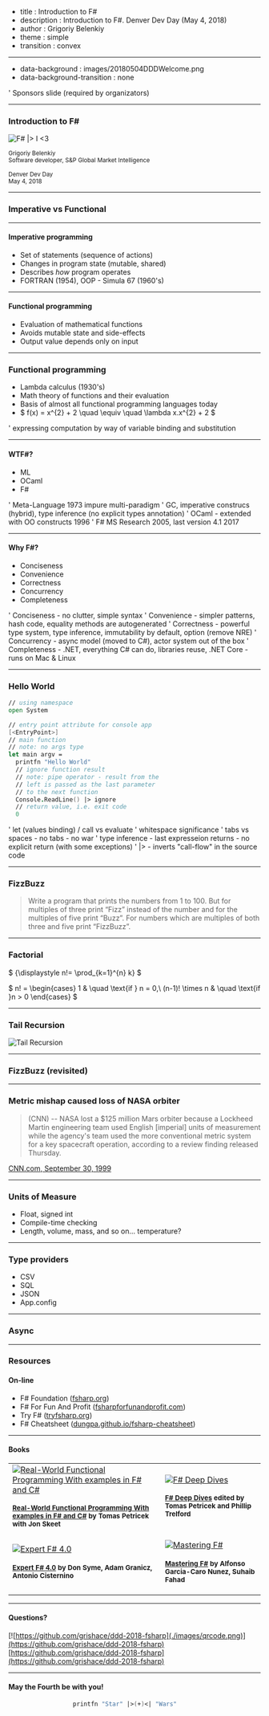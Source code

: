 ﻿- title : Introduction to F# 
- description : Introduction to F#. Denver Dev Day (May 4, 2018)
- author : Grigoriy Belenkiy
- theme : simple
- transition : convex

***

- data-background : images/20180504DDDWelcome.png
- data-background-transition : none

' Sponsors slide (required by organizators)

***

### Introduction to F#

![F# |> I <3](./images/I_Heart_Fsharp_Square_Black_1000x800_preview.png)

<small>Grigoriy Belenkiy<br/>
Software developer, S&amp;P Global Market Intelligence
<br/>
<br/>
Denver Dev Day<br/>
May 4, 2018</small>

***

### Imperative vs Functional

---

#### Imperative programming

- Set of statements (sequence of actions)
- Changes in program state (mutable, shared)
- Describes <i>how</i> program operates 
- FORTRAN (1954), OOP - Simula 67 (1960's)

---

#### Functional programming

- Evaluation of mathematical functions
- Avoids mutable state and side-effects
- Output value depends only on input

---

### Functional programming

- Lambda calculus (1930's)
- Math theory of functions and their evaluation
- Basis of almost all functional programming languages today
- $ f(x) = x^{2} + 2 \quad \equiv \quad \lambda x.x^{2} + 2 $

' expressing computation by way of variable binding and substitution

***

#### WTF#?

- ML 
- OCaml
- F#

' Meta-Language 1973 impure multi-paradigm
' GC, imperative construcs (hybrid), type inference (no explicit types annotation)
' OCaml - extended with OO constructs 1996
' F# MS Research 2005, last version 4.1 2017

---

#### Why F#?

- Conciseness
- Convenience
- Correctness
- Concurrency
- Completeness

' Conciseness - no clutter, simple syntax
' Convenience - simpler patterns, hash code, equality methods are autogenerated
' Correctness - powerful type system, type inference, immutability by default, option (remove NRE)
' Concurrency - async model (moved to C#), actor system out of the box
' Completeness - .NET, everything C# can do, libraries reuse, .NET Core - runs on Mac & Linux

***

### Hello World

```fsharp
// using namespace
open System

// entry point attribute for console app
[<EntryPoint>]
// main function
// note: no args type
let main argv =
  printfn "Hello World"
  // ignore function result
  // note: pipe operator - result from the
  // left is passed as the last parameter
  // to the next function
  Console.ReadLine() |> ignore
  // return value, i.e. exit code
  0
```

' let (values binding) / call vs evaluate 
' whitespace significance
' tabs vs spaces - no tabs - no war
' type inference - last expresseion returns - no explicit return (with some exceptions)
' |> - inverts "call-flow" in the source code

***

### FizzBuzz

>Write a program that prints the numbers from 1 to 100. But for multiples of three print “Fizz” instead of the number and for the multiples of five print “Buzz”. For numbers which are multiples of both three and five print “FizzBuzz”.

***

### Factorial

$ {\displaystyle n!= \prod_{k=1}^{n} k} $


$ n! = \begin{cases}
1               & \quad \text{if  } n = 0,\\ 
(n-1)! \times n & \quad \text{if  }n > 0
\end{cases} $

***

### Tail Recursion

![Tail Recursion](./images/tailrec.png)

***

### FizzBuzz (revisited)

***

### Metric mishap caused loss of NASA orbiter

>(CNN) -- NASA lost a $125 million Mars orbiter because a Lockheed Martin engineering team used English [imperial] units of measurement while the agency's team used the more conventional metric system for a key spacecraft operation, according to a review finding released Thursday.

[CNN.com, September 30, 1999](http://www.cnn.com/TECH/space/9909/30/mars.metric.02/)

---

### Units of Measure

- Float, signed int
- Compile-time checking
- Length, volume, mass, and so on... <span class="fragment"> temperature?</span>

***

### Type providers

- CSV
- SQL
- JSON
- App.config 

***

### Async

***

### Resources

#### On-line

- F# Foundation ([fsharp.org](http://fsharp.org))
- F# For Fun And Profit ([fsharpforfunandprofit.com](http://fsharpforfunandprofit.com))
- Try F# ([tryfsharp.org](http://www.tryfsharp.org))
- F# Cheatsheet ([dungpa.github.io/fsharp-cheatsheet](http://dungpa.github.io/fsharp-cheatsheet/))

---

#### Books

<table>
  <tr>
    <td><a href="http://www.manning.com/petricek/"><img alt="Real-World Functional Programming With examples in F# and C#" src="./images/rwfp.jpg"/><br/>
    <small><h4>Real-World Functional Programming With examples in F# and C#</a>
    by Tomas Petricek with Jon Skeet</h4></small></td>
    <td><a href="http://www.manning.com/petricek2/"><img alt="F# Deep Dives" src="./images/fsdd.jpg"/><br/>
    <small><h4>F# Deep Dives</a>
    edited by Tomas Petricek and Phillip Trelford</h4></small></td>
  </tr>
  <tr>
    <td><a href="https://www.amazon.com/Expert-F-4-0-Don-Syme/dp/1484207416/"><img alt="Expert F# 4.0" src="./images/exfs.jpg"/><br/>
    <small><h4>Expert F# 4.0</a> by Don Syme‎, Adam Granicz,‎ Antonio Cisternino</h4></small></td>
    <td><a href="https://www.amazon.com/Mastering-F-Alfonso-Garcia-Caro-Nunez/dp/1784393436/"><img alt="Mastering F#" src="./images/mfs.jpg"/><br/>
    <small><h4>Mastering F#</a> by Alfonso Garcia-Caro Nunez,‎ Suhaib Fahad</h4></small></td>
  </tr>
</table>

***

#### Questions?

[![https://github.com/grishace/ddd-2018-fsharp](./images/qrcode.png)](https://github.com/grishace/ddd-2018-fsharp)<br/>
[https://github.com/grishace/ddd-2018-fsharp](https://github.com/grishace/ddd-2018-fsharp)

***

#### May the Fourth be with you!

```fsharp
                  printfn "Star" |>(+)<| "Wars"
```
